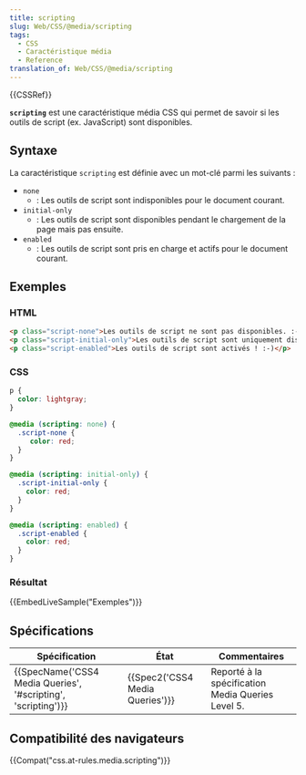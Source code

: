 ```yaml
---
title: scripting
slug: Web/CSS/@media/scripting
tags:
  - CSS
  - Caractéristique média
  - Reference
translation_of: Web/CSS/@media/scripting
---
```

{{CSSRef}}

**`scripting`** est une caractéristique média CSS qui permet de savoir si les outils de script (ex. JavaScript) sont disponibles.

## Syntaxe

La caractéristique `scripting` est définie avec un mot-clé parmi les suivants :

- `none`
  - : Les outils de script sont indisponibles pour le document courant.
- `initial-only`
  - : Les outils de script sont disponibles pendant le chargement de la page mais pas ensuite.
- `enabled`
  - : Les outils de script sont pris en charge et actifs pour le document courant.

## Exemples

### HTML

```html
<p class="script-none">Les outils de script ne sont pas disponibles. :-(</p>
<p class="script-initial-only">Les outils de script sont uniquement disponibles au chargement initial.</p>
<p class="script-enabled">Les outils de script sont activés ! :-)</p>
```

### CSS

```css
p {
  color: lightgray;
}

@media (scripting: none) {
  .script-none {
     color: red;
  }
}

@media (scripting: initial-only) {
  .script-initial-only {
    color: red;
  }
}

@media (scripting: enabled) {
  .script-enabled {
    color: red;
  }
}
```

### Résultat

{{EmbedLiveSample("Exemples")}}

## Spécifications

| Spécification                                                                    | État                                     | Commentaires                                      |
| -------------------------------------------------------------------------------- | ---------------------------------------- | ------------------------------------------------- |
| {{SpecName('CSS4 Media Queries', '#scripting', 'scripting')}} | {{Spec2('CSS4 Media Queries')}} | Reporté à la spécification Media Queries Level 5. |

## Compatibilité des navigateurs

{{Compat("css.at-rules.media.scripting")}}
